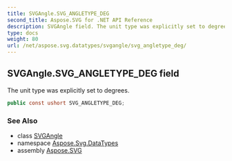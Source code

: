 ```yaml
---
title: SVGAngle.SVG_ANGLETYPE_DEG
second_title: Aspose.SVG for .NET API Reference
description: SVGAngle field. The unit type was explicitly set to degrees
type: docs
weight: 80
url: /net/aspose.svg.datatypes/svgangle/svg_angletype_deg/
---
```

## SVGAngle.SVG_ANGLETYPE_DEG field

The unit type was explicitly set to degrees.

```csharp
public const ushort SVG_ANGLETYPE_DEG;
```

### See Also

* class [SVGAngle](../)
* namespace [Aspose.Svg.DataTypes](../../svgangle/)
* assembly [Aspose.SVG](../../../)
